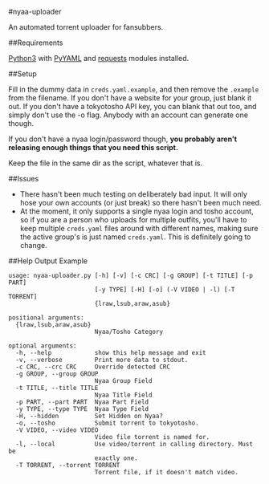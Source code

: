 #nyaa-uploader

An automated torrent uploader for fansubbers.

##Requirements

[Python3](https://www.python.org/downloads/) with [PyYAML](http://pyyaml.org/) and [requests](http://docs.python-requests.org/en/latest/) modules installed.

##Setup

Fill in the dummy data in `creds.yaml.example`, and then remove the `.example`
from the filename. If you don't have a website for your group, just blank it
out. If you don't have a tokyotosho API key, you can blank that out too, and
simply don't use the -o flag. Anybody with an account can generate one though.

If you don't have a nyaa login/password though, **you probably aren't releasing
enough things that you need this script.**

Keep the file in the same dir as the script, whatever that is.

##Issues
- There hasn't been much testing on deliberately bad input. It will only hose your own accounts (or just break) so there hasn't been much need. 
- At the moment, it only supports a single nyaa login and tosho account, so if you are a person who uploads for multiple outfits, you'll have to keep multiple `creds.yaml` files around with different names, making sure the active group's is just named `creds.yaml`. This is definitely going to change.

##Help Output Example
```
usage: nyaa-uploader.py [-h] [-v] [-c CRC] [-g GROUP] [-t TITLE] [-p PART]
                        [-y TYPE] [-H] [-o] (-V VIDEO | -l) [-T TORRENT]
                        {lraw,lsub,araw,asub}

positional arguments:
  {lraw,lsub,araw,asub}
                        Nyaa/Tosho Category

optional arguments:
  -h, --help            show this help message and exit
  -v, --verbose         Print more data to stdout.
  -c CRC, --crc CRC     Override detected CRC
  -g GROUP, --group GROUP
                        Nyaa Group Field
  -t TITLE, --title TITLE
                        Nyaa Title Field
  -p PART, --part PART  Nyaa Part Field
  -y TYPE, --type TYPE  Nyaa Type Field
  -H, --hidden          Set Hidden on Nyaa?
  -o, --tosho           Submit torrent to tokyotosho.
  -V VIDEO, --video VIDEO
                        Video file torrent is named for.
  -l, --local           Use video/torrent in calling directory. Must be
                        exactly one.
  -T TORRENT, --torrent TORRENT
                        Torrent file, if it doesn't match video.
```
